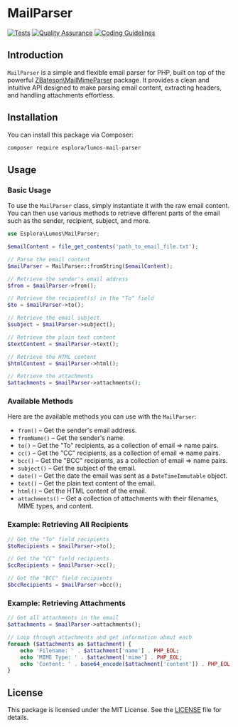 # MailParser

[![Tests](https://github.com/esplora/decompresso/actions/workflows/phpunit.yml/badge.svg)](https://github.com/esplora/decompresso/actions/workflows/phpunit.yml)
[![Quality Assurance](https://github.com/esplora/lumos/actions/workflows/quality.yml/badge.svg)](https://github.com/esplora/lumos/actions/workflows/quality.yml)
[![Coding Guidelines](https://github.com/esplora/lumos/actions/workflows/php-cs-fixer.yml/badge.svg)](https://github.com/esplora/lumos/actions/workflows/php-cs-fixer.yml)


## Introduction

`MailParser` is a simple and flexible email parser for PHP, built on top of the powerful [ZBateson\MailMimeParser](https://github.com/ZBateson/MailMimeParser) package. It provides a clean and intuitive API designed to make parsing email content, extracting headers, and handling attachments effortless.

## Installation

You can install this package via Composer:

```bash
composer require esplora/lumos-mail-parser
```

## Usage

### Basic Usage

To use the `MailParser` class, simply instantiate it with the raw email content. You can then use various methods to retrieve different parts of the email such as the sender, recipient, subject, and more.

```php
use Esplora\Lumos\MailParser;

$emailContent = file_get_contents('path_to_email_file.txt');

// Parse the email content
$mailParser = MailParser::fromString($emailContent);

// Retrieve the sender's email address
$from = $mailParser->from();

// Retrieve the recipient(s) in the "To" field
$to = $mailParser->to();

// Retrieve the email subject
$subject = $mailParser->subject();

// Retrieve the plain text content
$textContent = $mailParser->text();

// Retrieve the HTML content
$htmlContent = $mailParser->html();

// Retrieve the attachments
$attachments = $mailParser->attachments();
```

### Available Methods

Here are the available methods you can use with the `MailParser`:

- `from()` – Get the sender's email address.
- `fromName()` – Get the sender's name.
- `to()` – Get the "To" recipients, as a collection of email => name pairs.
- `cc()` – Get the "CC" recipients, as a collection of email => name pairs.
- `bcc()` – Get the "BCC" recipients, as a collection of email => name pairs.
- `subject()` – Get the subject of the email.
- `date()` – Get the date the email was sent as a `DateTimeImmutable` object.
- `text()` – Get the plain text content of the email.
- `html()` – Get the HTML content of the email.
- `attachments()` – Get a collection of attachments with their filenames, MIME types, and content.

### Example: Retrieving All Recipients

```php
// Get the "To" field recipients
$toRecipients = $mailParser->to();

// Get the "CC" field recipients
$ccRecipients = $mailParser->cc();

// Get the "BCC" field recipients
$bccRecipients = $mailParser->bcc();
```

### Example: Retrieving Attachments

```php
// Get all attachments in the email
$attachments = $mailParser->attachments();

// Loop through attachments and get information about each
foreach ($attachments as $attachment) {
    echo 'Filename: ' . $attachment['name'] . PHP_EOL;
    echo 'MIME Type: ' . $attachment['mime'] . PHP_EOL;
    echo 'Content: ' . base64_encode($attachment['content']) . PHP_EOL;
}
```

## License

This package is licensed under the MIT License. See the [LICENSE](LICENSE.md) file for details.
